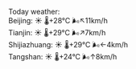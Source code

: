 Today weather:  
Beijing: ☀️   🌡️+28°C 🌬️↖11km/h  
Tianjin: ☀️   🌡️+29°C 🌬️↗7km/h  
Shijiazhuang: ☀️   🌡️+29°C 🌬️←4km/h  
Tangshan: ☀️   🌡️+24°C 🌬️↑8km/h  
